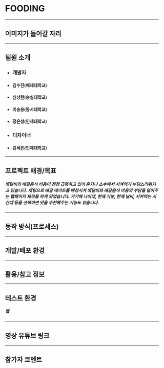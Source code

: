 # FOODING

---

## 이미지가 들어갈 자리

---

## 팀원 소개

- ### 개발자
- #### 김수진(배재대학교)
- #### 심상현(숭실대학교)
- #### 이승용(동서대학교)
- #### 정은성(인제대학교)
- ### 디자이너
- #### 김세은(인제대학교)

---

## 프로젝트 배경/목표

##### 배달비와 배달음식 비용이 점점 급증하고 있어 혼자나 소수에서 시켜먹기 부담스러워지고 있습니다. 채팅으로 배달 메이트를 매칭시켜 배달비와 배달음식 비용의 부담을 덜어주는 웹페이지 제작을 하게 되었습니다. 거기에 나이대, 현재 기분, 현재 날씨, 시켜먹는 시간대 등을 선택하면 맛을 추천해주는 기능도 있습니다.

--- 

## 동작 방식(프로세스)

---

## 개발/배포 환경

---

## 활용/참고 정보

---

## 테스트 환경

##### 웹

---

## 영상 유튜브 링크

---

## 참가자 코멘트

<!--
## 머리말 (Header)

- # H1 입니다.

- ## H2 입니다.

- ### H3 입니다.

- #### H4 입니다.

- ##### H5 입니다.

- ###### H6 입니다.

## 수평선 (Horizon)

---

## 개행(New line)

강제개행 문법입니다.
문장끝의 공백을 통해 개행이 적용됩니다.

단락바꿈 문법입니다.

Enter키를 통해 개행이 적용됩니다.

## 인용구 (BlockQuote)

> 인용구입니다.

> > 인용구안에 인용구를 사용할 수 있습니다.

## 목록 (List)

- 순서가 없는 리스트입니다.

  - 리스트1
  - 리스트2
  - 리스트3

- 순서가 있는 리스트입니다.

  1. 리스트1
  2. 리스트2
  3. 리스트3

- 상위 리스트1

  - 하위 리스트1
  - 하위 리스트2
    - 하위의 하위 리스트1
    - 하위의 하위 리스트2

- 리스트('\*')

* 리스트('+')

- 리스트('-')

## 코드 (Code)

- 문장속 코드 `example code inline` 삽입 예시입니다.

- 박스형 코드 삽입예시입니다.

```
example code box
```

## 링크

- <https://www.github.com>
- [Github](https://www.github.com)

## 강조

- 강조 문법 **강조된 부분** 예시입니다.

## 이미지

![예시 이미지](https://raw.githubusercontent.com/ByungJun25/Wiki/master/Markdown/example_image.jpg) -->
